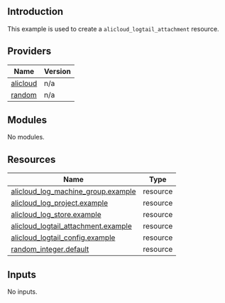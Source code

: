 ## Introduction

This example is used to create a `alicloud_logtail_attachment` resource.

<!-- BEGIN_TF_DOCS -->
## Providers

| Name | Version |
|------|---------|
| <a name="provider_alicloud"></a> [alicloud](#provider\_alicloud) | n/a |
| <a name="provider_random"></a> [random](#provider\_random) | n/a |

## Modules

No modules.

## Resources

| Name | Type |
|------|------|
| [alicloud_log_machine_group.example](https://registry.terraform.io/providers/aliyun/alicloud/latest/docs/resources/log_machine_group) | resource |
| [alicloud_log_project.example](https://registry.terraform.io/providers/aliyun/alicloud/latest/docs/resources/log_project) | resource |
| [alicloud_log_store.example](https://registry.terraform.io/providers/aliyun/alicloud/latest/docs/resources/log_store) | resource |
| [alicloud_logtail_attachment.example](https://registry.terraform.io/providers/aliyun/alicloud/latest/docs/resources/logtail_attachment) | resource |
| [alicloud_logtail_config.example](https://registry.terraform.io/providers/aliyun/alicloud/latest/docs/resources/logtail_config) | resource |
| [random_integer.default](https://registry.terraform.io/providers/hashicorp/random/latest/docs/resources/integer) | resource |

## Inputs

No inputs.
<!-- END_TF_DOCS -->    